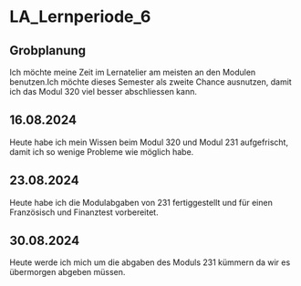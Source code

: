 # LA_Lernperiode_6

## Grobplanung

Ich möchte meine Zeit im Lernatelier am meisten an den Modulen benutzen.Ich möchte dieses Semester als zweite Chance ausnutzen, damit ich das Modul 320 viel besser abschliessen kann.

## 16.08.2024

Heute habe ich mein Wissen beim Modul 320 und Modul 231 aufgefrischt, damit ich so wenige Probleme wie möglich habe. 


## 23.08.2024

Heute habe ich die Modulabgaben von 231 fertiggestellt und für einen Französisch und Finanztest vorbereitet.

## 30.08.2024

Heute werde ich mich um die abgaben des Moduls 231 kümmern da wir es übermorgen abgeben müssen.
